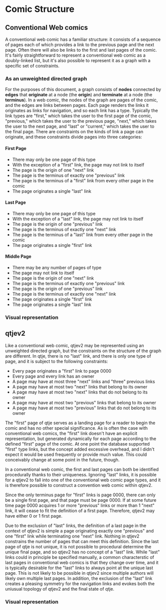 # Comic Structure

## Conventional Web comics

A conventional web comic has a familiar structure: it consists of a sequence of pages each of which provides a link to the previous page and the next page. Often there will also be links to the first and last pages of the comic. It's fairly straightforward to represent a conventional web comic as a doubly-linked list, but it's also possible to represent it as a graph with a specific set of constraints.

### As an unweighted directed graph

For the purposes of this document, a graph consists of **nodes** connected by **edges** that **originate** at a node (the **origin**) and **terminate** at a node (the **terminus**). In a web comic, the nodes of the graph are pages of the comic, and the edges are links between pages. Each page renders the links it originates as links for navigation, and so each link has a type. Typically the link types are "first," which takes the user to the first page of the comic, "previous," which takes the user to the previous page, "next," which takes the user to the next page, and "last" or "current," which takes the user to the final page. There are constraints on the kinds of link a page can originate, and these constraints divide pages into three categories:

#### First Page

* There may only be one page of this type
* With the exception of a "first" link, the page may not link to itself
* The page is the origin of one "next" link
* The page is the terminus of exactly one "previous" link
* The page is the terminus of a "first" link from every other page in the comic
* The page originates a single "last" link

#### Last Page

* There may only be one page of this type
* With the exception of a "last" link, the page may not link to itself
* The page is the origin of one "previous" link
* The page is the terminus of exactly one "next" link
* The page is the terminus of a "last" link from every other page in the comic
* The page originates a single "first" link

#### Middle Page

* There may be any number of pages of type
* The page may not link to itself
* The page is the origin of one "next" link
* The page is the terminus of exactly one "previous" link
* The page is the origin of one "previous" link
* The page is the terminus of exactly one "next" link
* The page originates a single "first" link
* The page originates a single "last" link

### Visual representation



## qtjev2

Like a conventional web comic, qtjev2 may be represented using an unweighted directed graph, but the constraints on the structure of the graph are different. In qtje, there is no "last" link, and there is only one type of page, and it is subject to the following constraints:

* Every page originates a "first" link to page 0000
* Every page and every link has an owner
* A page may have at most three "next" links and "three" previous links
* A page may have at most two "next" links that belong to its owner
* A page may have at most two "next" links that do not belong to its owner
* A page may have at most two "previous" links that belong to its owner
* A page may have at most two "previous" links that do not belong to its owner

The "first" page of qtje serves as a landing page for a reader to begin the comic and has no other special significance. As is often the case with conventional web comics, the "first" link doesn't have an explicit representation, but generated dynamically for each page according to the defined "first" page of the comic. At one point the database supported "first" type links, but the concept added excessive overhead, and I didn't expect it would be used frequently or provide much value. This could conceivably change at some point in the future, though.

In a conventional web comic, the first and last pages can both be identified procedurally thanks to their uniqueness. Ignoring "last" links, it is possible for a qtjev2 to fall into one of the conventional web comic page types, and it is therefore possible to construct a convention web comic within qtjev2. 

Since the only terminus page for "first" links is page 0000, there can only be a single first page, and that page must be page 0000. If at some future time page 0000 acquires 1 or more "previous" links or more than 1 "next" link, it will cease to fit the definition of a first page. Therefore, qtjev2 may have either 0 or 1 first page.

Due to the exclusion of "last" links, the definition of a last page in the context of qtjev2 is simple a page originating exactly one "previous" and one "first" link while terminating one "next" link. Nothing in qtjev2 constrains the number of pages that can meet this definition. Since the last page of qtje is not unique, it is not possible to procedural determine the unique final page, and so qtjev2 has no concept of a "last" link. While "last" links could in principle be specified manually, a common characterstic of last pages in conventional web comics is that they change over time, and it is typically desirable for the "last" links to always point at the unique last page. This is not likely to be possible in qtjev2 since multiple authors will likely own multiple last pages. In addition, the exclusion of the "last" link creates a pleasing symmetry for the navigation links and evokes both the uniusual topology of qtjev2 and the final state of qtje.


### Visual representation





